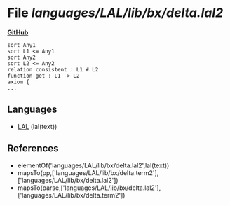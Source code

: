 # File _languages/LAL/lib/bx/delta.lal2_
**[GitHub](https://github.com/softlang/yas/blob/master/languages/LAL/lib/bx/delta.lal2)**
```
sort Any1
sort L1 <= Any1
sort Any2
sort L2 <= Any2
relation consistent : L1 # L2
function get : L1 -> L2
axiom {
...
```

## Languages
* [LAL](../languages/LAL.md) (lal(text))

## References
* elementOf('languages/LAL/lib/bx/delta.lal2',lal(text))
* mapsTo(pp,['languages/LAL/lib/bx/delta.term2'],['languages/LAL/lib/bx/delta.lal2'])
* mapsTo(parse,['languages/LAL/lib/bx/delta.lal2'],['languages/LAL/lib/bx/delta.term2'])

